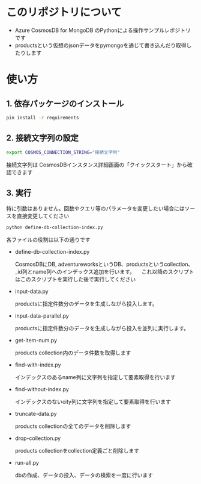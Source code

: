 # このリポジトリについて

* Azure CosmosDB for MongoDB のPythonによる操作サンプルレポジトリです
* productsという仮想のjsonデータをpymongoを通じて書き込んだり取得したりします

# 使い方

## 1.  依存パッケージのインストール

```bash
pin install -r requirements
```

## 2.  接続文字列の設定

```bash
export COSMOS_CONNECTION_STRING="接続文字列"
```

接続文字列は CosmosDBインスタンス詳細画面の「クイックスタート」から確認できます

## 3. 実行

特に引数はありません。回数やクエリ等のパラメータを変更したい場合にはソースを直接変更してください

```bash
python define-db-collection-index.py
```

各ファイルの役割は以下の通りです



* define-db-collection-index.py

    CosmosDBにDB, adventureworksというDB、productsというcollection、_id列とname列へのインデックス追加を行います。
  　これ以降のスクリプトはこのスクリプトを実行した後で実行してください

* input-data.py

    productsに指定件数分のデータを生成しながら投入します。

* input-data-parallel.py

    productsに指定件数分のデータを生成しながら投入を並列に実行します。

* get-item-num.py

    products collection内のデータ件数を取得します

* find-with-index.py

    インデックスのあるname列に文字列を指定して要素取得を行います

* find-without-index.py

    インデックスのないcity列に文字列を指定して要素取得を行います

* truncate-data.py

    products collectionの全てのデータを削除します

* drop-collection.py

    products collectionをcollection定義ごと削除します

* run-all.py

    dbの作成、データの投入、データの検索を一度に行います
